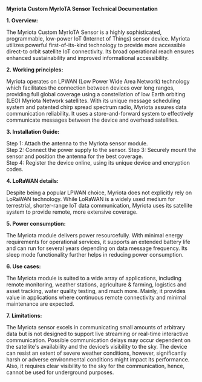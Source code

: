 **Myriota Custom MyrIoTA Sensor Technical Documentation**

**1. Overview:**

The Myriota Custom MyrIoTA Sensor is a highly sophisticated, programmable, low-power IoT (Internet of Things) sensor device. Myriota utilizes powerful first-of-its-kind technology to provide more accessible direct-to orbit satellite IoT connectivity. Its broad operational reach ensures enhanced sustainability and improved informational accessibility.

**2. Working principles:**

Myriota operates on LPWAN (Low Power Wide Area Network) technology which facilitates the connection between devices over long ranges, providing full global coverage using a constellation of low Earth orbiting (LEO) Myriota Network satellites. With its unique message scheduling system and patented chirp spread spectrum radio, Myriota assures data communication reliability. It uses a store-and-forward system to effectively communicate messages between the device and overhead satellites.

**3. Installation Guide:**

Step 1: Attach the antenna to the Myriota sensor module.   
Step 2: Connect the power supply to the sensor. 
Step 3: Securely mount the sensor and position the antenna for the best coverage.  
Step 4: Register the device online, using its unique device and encryption codes.

**4. LoRaWAN details:**

Despite being a popular LPWAN choice, Myriota does not explicitly rely on LoRaWAN technology. While LoRaWAN is a widely used medium for terrestrial, shorter-range IoT data communication, Myriota uses its satellite system to provide remote, more extensive coverage.

**5. Power consumption:**

The Myriota module delivers power resourcefully. With minimal energy requirements for operational services, it supports an extended battery life and can run for several years depending on data message frequency. Its sleep mode functionality further helps in reducing power consumption.

**6. Use cases:**

The Myriota module is suited to a wide array of applications, including remote monitoring, weather stations, agriculture & farming, logistics and asset tracking, water quality testing, and much more. Mainly, it provides value in applications where continuous remote connectivity and minimal maintenance are expected.

**7. Limitations:**

The Myriota sensor excels in communicating small amounts of arbitrary data but is not designed to support live streaming or real-time interactive communication. Possible communication delays may occur dependent on the satellite's availability and the device’s visibility to the sky. The device can resist an extent of severe weather conditions, however, significantly harsh or adverse environmental conditions might impact its performance. Also, it requires clear visibility to the sky for the communication, hence, cannot be used for underground purposes.